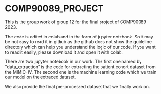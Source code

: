 # COMP90089_PROJECT
This is the group work of group 12 for the final project of COMP90089 2023.

The code is edited in colab and in the form of jupyter notebook. So it may be not easy to read it in github as the github does not show the guideline directory which can help you understand the logic of our code. If you want to read it easily, please download it and open it with colab.

There are two jupyter notebook in our work. The first one named by "data_extraction" is the code for extracting the patient cohort dataset from the MIMIC-IV. The second one is the machine learning code which we train our model on the extraced dataset.

We also provide the final pre-processed dataset that we finally work on. 
